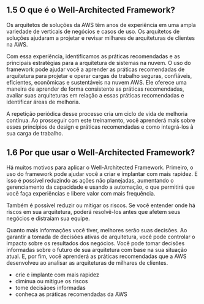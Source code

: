 ## 1.5 O que é o Well-Architected Framework?

Os arquitetos de soluções da AWS têm anos de experiência em uma ampla variedade de verticais de negócios e casos de uso. Os arquitetos de soluções ajudaram a projetar e revisar milhares de arquiteturas de clientes na AWS.

Com essa experiência, identificamos as práticas recomendadas e as principais estratégias para a arquitetura de sistemas na nuvem. O uso do framework pode ajudar você a aprender as práticas recomendadas de arquitetura para projetar e operar cargas de trabalho seguras, confiáveis, eficientes, econômicas e sustentáveis na nuvem AWS. Ele oferece uma maneira de aprender de forma consistente as práticas recomendadas, avaliar suas arquiteturas em relação a essas práticas recomendadas e identificar áreas de melhoria.

A repetição periódica desse processo cria um ciclo de vida de melhoria contínua. Ao prosseguir com este treinamento, você aprenderá mais sobre esses princípios de design e práticas recomendadas e como integrá-los à sua carga de trabalho.

## 1.6 Por que usar o Well-Architected Framework?

Há muitos motivos para aplicar o Well-Architected Framework. Primeiro, o uso do framework pode ajudar você a criar e implantar com mais rapidez. E isso é possível reduzindo as ações não planejadas, aumentando o gerenciamento da capacidade e usando a automação, o que permitirá que você faça experiências e libere valor com mais frequência.

Também é possível reduzir ou mitigar os riscos. Se você entender onde há riscos em sua arquitetura, poderá resolvê-los antes que afetem seus negócios e distraiam sua
equipe.

Quanto mais informações você tiver, melhores serão suas decisões. Ao garantir a tomada de decisões ativas de arquitetura, você pode controlar o impacto sobre os resultados dos negócios. Você pode tomar decisões informadas sobre o futuro de sua arquitetura com base na sua situação atual. E, por fim, você aprenderá as práticas recomendadas que a AWS desenvolveu ao analisar as arquiteturas de milhares de clientes.

- crie e implante com mais rapidez 
- diminua ou mitigue os riscos
- tome decisãoes informadas
- conheca as práticas recomendadas da AWS
